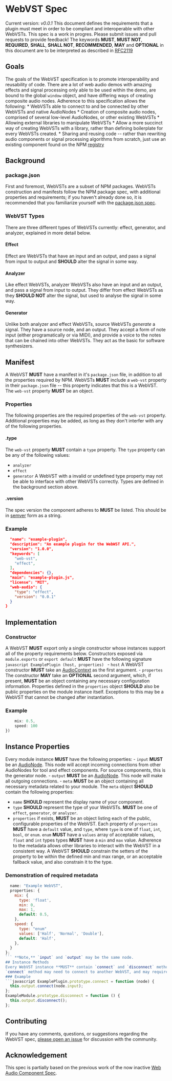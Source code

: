 # WebVST Spec
Current version: *v0.0.1* This document defines the requirements that a plugin must meet in order to be compliant and interoperable with other WebVSTs. This spec is a work in progres. Please submit issues and 
pull requests to provide feedback! The keywords **MUST**, **MUST NOT**, **REQUIRED**, **SHALL**, **SHALL NOT**, **RECOMMENDED**, **MAY** and **OPTIONAL** in this document are to be interpreted as described in 
[RFC2119](http://www.ietf.org/rfc/rfc2119.txt)
## Goals
The goals of the WebVST specification is to promote interoperability and reusability of code. There are a lot of web audio demos with amazing effects and signal processing only able to be used within the demo, 
are bound to the global `window` object, and have differing ways of creating composite audio nodes. Adherence to this specification allows the following: * WebVSTs able to connect to and be connected by other 
WebVSTs and native AudioNodes * Creation of composite audio nodes, comprised of several low-level AudioNodes, or other existing WebVSTs * Allowing external libraries to manipulate WebVSTs * Allow a more 
succinct way of creating WebVSTs with a library, rather than defining boilerplate for every WebVSTs created. * Sharing and reusing code -- rather than rewriting audio components or signal processing algorithms 
from scratch, just use an existing component found on the NPM [registry](http://npmjs.com)
## Background
### package.json
First and foremost, WebVSTs are a subset of NPM packages. WebVSTs construction and manifests follow the NPM package spec, with additional properties and requirements; if you haven't already done so, it is 
recommended that you familiarize yourself with the [package.json spec](https://docs.npmjs.com/files/package.json).
### WebVST Types
There are three different types of WebVSTs currently: effect, generator, and analyzer, explained in more detail below.
#### Effect
Effect are WebVSTs that have an input and an output, and pass a signal from input to output and **SHOULD** alter the signal in some way.
#### Analyzer
Like effect WebVSTs, analyzer WebVSTs also have an input and an output, and pass a signal from input to output. They differ from effect WebVSTs as they **SHOULD NOT** alter the signal, but used to analyse the 
signal in some way.
#### Generator
Unlike both analyzer and effect WebVSTs, source WebVSTs *generate* a signal. They have a source node, and an output. They accept a form of note input (either programatically or via MIDI), and provide a voice 
to the notes that can be chained into other WebVSTs. They act as the basic for software synthesizers.
## Manifest
A WebVST **MUST** have a manifest in it's `package.json` file, in addition to all the properties required by NPM. WebVSTs **MUST** include a `web-vst` property in their `package.json` file -- this property 
indicates that this is a WebVST. The `web-vst` property **MUST** be an object.
### Properties
The following properties are the required properties of the `web-vst` property. Additional properties may be added, as long as they don't interfer with any of the following properties.
#### .type
The `web-vst` property **MUST** contain a `type` property. The `type` property can be any of the following values:
  * `analyzer`
  * `effect`
  * `generator` A WebVST with a invalid or undefined type property may not be able to interface with other WebVSTs correctly. Types are defined in the background section above.
#### .version
The spec version the component adheres to **MUST** be listed. This should be in [semver](http://semver.org/) form as a string.
### Example
```json {
  "name": "example-plugin",
  "description": "An example plugin for the WebWST API.",
  "version": "1.0.0",
  "keywords": [
    "web-vst",
    "effect",
  ],
  "dependencies": {},
  "main": "example-plugin.js",
  "license": "MIT",
  "web-audio": {
    "type": "effect",
    "version": "0.0.1"
  }
}
```
## Implementation
### Constructor
A WebVST **MUST** export only a single constructor whose instances support all of the property requirements below. Constructors exposed via `module.exports` or `export default` **MUST** have the following 
signature ```javascript ExamplePlugin (host, properties) ``` - `host` A WebVST constructor **MUST** take an [AudioContext](http://www.w3.org/TR/webaudio/#AudioContext-section) as the first argument. - 
`propertes` The constructor **MAY** take an **OPTIONAL** second argument, which, if present, **MUST** be an object containing any necessary configuration information. Properties defined in the `properties` 
object **SHOULD** also be public properties on the module instance itself. Exceptions to this may be a WebVST that cannot be changed after instantiation.
### Example
```javascript import ExamplePlugin from 'example-plugin' const host = new AudioContext() const example = new ExamplePlugin(host, {
    mix: 0.5,
    speed: 100
})
```
## Instance Properties
Every module instance **MUST** have the following properties: - `input` **MUST** be an [AudioNode](http://www.w3.org/TR/webaudio/#AudioNode-section). This node will accept incoming connections from other 
AudioNodes for tool and effect components. For source components, this is the generator node. - `output` **MUST** be an [AudioNode](http://www.w3.org/TR/webaudio/#AudioNode-section). This node will make all 
outgoing connections. - `meta` **MUST** be an object containing all necessary metadata related to your module. The `meta` object **SHOULD** contain the following properties:
  - `name` **SHOULD** represent the display name of your component.
  - `type` **SHOULD** represent the type of your WebVSTs. **MUST** be one of `effect`, `generator`, or `analyzer`.
  - `properties` if exists, **MUST** be an object listing each of the public, configurable properties of the WebVST. Each property of `properties` **MUST** have a `default` value, and `type`, where `type` is 
one of `float`, `int`, `bool`, or `enum`.
  `enum` **MUST** have a `values` array of acceptable values, `float` and `int` types types **MUST** have a `min` and `max` value. Adherence to the metadata allows other libraries to interact with the WebVST 
in a consistent way. A WebVST **SHOULD** constrain the setters of the property to be within the defined min and max range, or an acceptable fallback value, and also constrain it to the type.
### Demonstration of required metadata
```javascript ExamplePlugin.prototype.meta = {
  name: "Example WebVST",
  properties: {
    mix: {
      type: 'float',
      min: 0,
      max: 1,
      default: 0.5,
    },
    speed: {
      type: "enum"
      values: ['Half', 'Normal', 'Double'],
      default: 'Half',
    },
  }
};
``` **Note,** `input` and `output` may be the same node.
## Instance Methods
Every WebVST instance **MUST** contain `connect` and `disconnect` methods. These methods **SHOULD** delegate to the `output` node's native `connect` and `disconnect` methods, but should be aware that the 
`connect` method may need to connect to another WebVST, and may require some internal rerouting upon connect or disconnect.
### Example
```javascript ExamplePlugin.prototype.connect = function (node) {
  this.output.connect(node.input);
};
ExampleModule.prototype.disconnect = function () {
  this.output.disconnect();
};
```
## Contributing
If you have any comments, questions, or suggestions regarding the WebVST spec, [please open an issue](https://github.com/thomas-alrek/webvst-spec/issues) for discussion with the community.
## Acknowledgement
This spec is partially based on the previous work of the now inactive [Web Audio Component Spec](https://github.com/web-audio-components/web-audio-components-spec).

